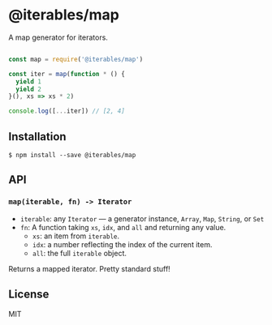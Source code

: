 # @iterables/map

A map generator for iterators.

```javascript

const map = require('@iterables/map')

const iter = map(function * () {
  yield 1
  yield 2
}(), xs => xs * 2)

console.log([...iter]) // [2, 4]
```

## Installation

```
$ npm install --save @iterables/map
```

## API

### `map(iterable, fn) -> Iterator`

* `iterable`: any `Iterator` — a generator instance, `Array`, `Map`, `String`, or `Set`
* `fn`: A function taking `xs`, `idx`, and `all` and returning any value.
  * `xs`: an item from `iterable`.
  * `idx`: a number reflecting the index of the current item.
  * `all`: the full `iterable` object.

Returns a mapped iterator. Pretty standard stuff!

## License

MIT
